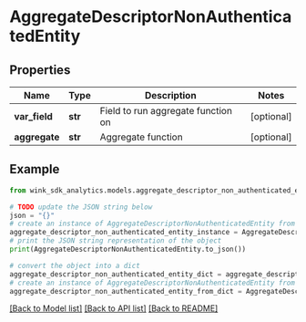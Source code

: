 # AggregateDescriptorNonAuthenticatedEntity


## Properties

Name | Type | Description | Notes
------------ | ------------- | ------------- | -------------
**var_field** | **str** | Field to run aggregate function on | [optional] 
**aggregate** | **str** | Aggregate function | [optional] 

## Example

```python
from wink_sdk_analytics.models.aggregate_descriptor_non_authenticated_entity import AggregateDescriptorNonAuthenticatedEntity

# TODO update the JSON string below
json = "{}"
# create an instance of AggregateDescriptorNonAuthenticatedEntity from a JSON string
aggregate_descriptor_non_authenticated_entity_instance = AggregateDescriptorNonAuthenticatedEntity.from_json(json)
# print the JSON string representation of the object
print(AggregateDescriptorNonAuthenticatedEntity.to_json())

# convert the object into a dict
aggregate_descriptor_non_authenticated_entity_dict = aggregate_descriptor_non_authenticated_entity_instance.to_dict()
# create an instance of AggregateDescriptorNonAuthenticatedEntity from a dict
aggregate_descriptor_non_authenticated_entity_from_dict = AggregateDescriptorNonAuthenticatedEntity.from_dict(aggregate_descriptor_non_authenticated_entity_dict)
```
[[Back to Model list]](../README.md#documentation-for-models) [[Back to API list]](../README.md#documentation-for-api-endpoints) [[Back to README]](../README.md)



